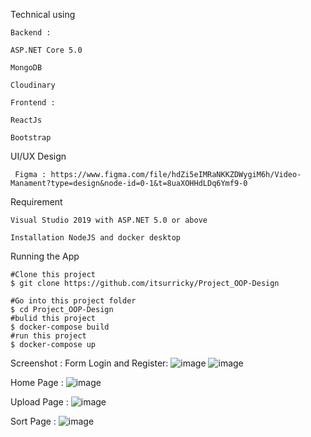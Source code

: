 Technical using 

    Backend : 

    ASP.NET Core 5.0

    MongoDB

    Cloudinary

    Frontend : 

    ReactJs
    
    Bootstrap
    
UI/UX Design
     
     Figma : https://www.figma.com/file/hdZi5eIMRaNKKZDWygiM6h/Video-Manament?type=design&node-id=0-1&t=8uaXOHHdLDq6Ymf9-0

Requirement


    Visual Studio 2019 with ASP.NET 5.0 or above

    Installation NodeJS and docker desktop

Running the App


    #Clone this project
    $ git clone https://github.com/itsurricky/Project_OOP-Design

    #Go into this project folder 
    $ cd Project_OOP-Design
    #bulid this project
    $ docker-compose build
    #run this project 
    $ docker-compose up
    
    
Screenshot : 
   Form Login and Register: 
    ![image](https://github.com/itsurricky/Project_OOP-Design/assets/86105755/dce2bc39-2263-4baf-834e-0af28ac2f2fa)
    ![image](https://github.com/itsurricky/Project_OOP-Design/assets/86105755/ffa302c3-bbef-4590-b7f9-d05f9e122ba7)

   Home Page :
                        ![image](https://github.com/itsurricky/Project_OOP-Design/assets/86105755/2fd23f41-afc3-4141-81f0-18d2225307f4)
   
   Upload Page :
                        ![image](https://github.com/itsurricky/Project_OOP-Design/assets/86105755/cbdab29d-5f66-40c7-bfe5-7aaa80cfea06)
   
   Sort Page :
                        ![image](https://github.com/itsurricky/Project_OOP-Design/assets/86105755/80bd601d-02d7-4523-8c3f-f13825552b8b)

    
    


